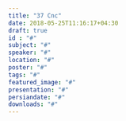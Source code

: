 ```yaml
---
title: "37 Cnc"
date: 2018-05-25T11:16:17+04:30
draft: true
id : "#"
subject: "#"
speaker: "#"
location: "#"
poster: "#"
tags: "#"
featured_image: "#"
presentation: "#"
persiandate: "#"
downloads: "#"
---
```

